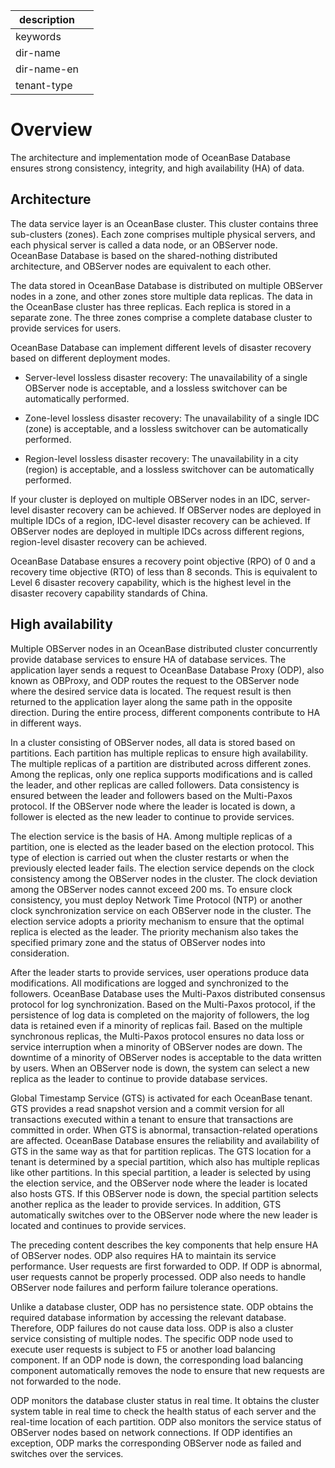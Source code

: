 |description||
|---|---|
|keywords||
|dir-name||
|dir-name-en||
|tenant-type||

# Overview

The architecture and implementation mode of OceanBase Database ensures strong consistency, integrity, and high availability (HA) of data.

## Architecture

<!-- ![High availability](https://help-static-aliyun-doc.aliyuncs.com/assets/img/zh-CN/7726968461/p355597.jpg) -->

<!-- The data service layer is an OceanBase cluster, as shown in the preceding figure. This cluster contains three sub-clusters (zones). Each zone comprises multiple physical servers, and each physical server is called a data node, or an OBServer node. OceanBase Database is based on the shared-nothing distributed architecture, and OBServer nodes are equivalent to each other. -->

The data service layer is an OceanBase cluster. This cluster contains three sub-clusters (zones). Each zone comprises multiple physical servers, and each physical server is called a data node, or an OBServer node. OceanBase Database is based on the shared-nothing distributed architecture, and OBServer nodes are equivalent to each other.

The data stored in OceanBase Database is distributed on multiple OBServer nodes in a zone, and other zones store multiple data replicas. The data in the OceanBase cluster has three replicas. Each replica is stored in a separate zone. The three zones comprise a complete database cluster to provide services for users.

OceanBase Database can implement different levels of disaster recovery based on different deployment modes.

* Server-level lossless disaster recovery: The unavailability of a single OBServer node is acceptable, and a lossless switchover can be automatically performed.

* Zone-level lossless disaster recovery: The unavailability of a single IDC (zone) is acceptable, and a lossless switchover can be automatically performed.

* Region-level lossless disaster recovery: The unavailability in a city (region) is acceptable, and a lossless switchover can be automatically performed.

If your cluster is deployed on multiple OBServer nodes in an IDC, server-level disaster recovery can be achieved. If OBServer nodes are deployed in multiple IDCs of a region, IDC-level disaster recovery can be achieved. If OBServer nodes are deployed in multiple IDCs across different regions, region-level disaster recovery can be achieved.

OceanBase Database ensures a recovery point objective (RPO) of 0 and a recovery time objective (RTO) of less than 8 seconds. This is equivalent to Level 6 disaster recovery capability, which is the highest level in the disaster recovery capability standards of China.

## High availability

Multiple OBServer nodes in an OceanBase distributed cluster concurrently provide database services to ensure HA of database services. The application layer sends a request to OceanBase Database Proxy (ODP), also known as OBProxy, and ODP routes the request to the OBServer node where the desired service data is located. The request result is then returned to the application layer along the same path in the opposite direction. During the entire process, different components contribute to HA in different ways.

In a cluster consisting of OBServer nodes, all data is stored based on partitions. Each partition has multiple replicas to ensure high availability. The multiple replicas of a partition are distributed across different zones. Among the replicas, only one replica supports modifications and is called the leader, and other replicas are called followers. Data consistency is ensured between the leader and followers based on the Multi-Paxos protocol. If the OBServer node where the leader is located is down, a follower is elected as the new leader to continue to provide services.

The election service is the basis of HA. Among multiple replicas of a partition, one is elected as the leader based on the election protocol. This type of election is carried out when the cluster restarts or when the previously elected leader fails. The election service depends on the clock consistency among the OBServer nodes in the cluster. The clock deviation among the OBServer nodes cannot exceed 200 ms. To ensure clock consistency, you must deploy Network Time Protocol (NTP) or another clock synchronization service on each OBServer node in the cluster. The election service adopts a priority mechanism to ensure that the optimal replica is elected as the leader. The priority mechanism also takes the specified primary zone and the status of OBServer nodes into consideration.

After the leader starts to provide services, user operations produce data modifications. All modifications are logged and synchronized to the followers. OceanBase Database uses the Multi-Paxos distributed consensus protocol for log synchronization. Based on the Multi-Paxos protocol, if the persistence of log data is completed on the majority of followers, the log data is retained even if a minority of replicas fail. Based on the multiple synchronous replicas, the Multi-Paxos protocol ensures no data loss or service interruption when a minority of OBServer nodes are down. The downtime of a minority of OBServer nodes is acceptable to the data written by users. When an OBServer node is down, the system can select a new replica as the leader to continue to provide database services.

Global Timestamp Service (GTS) is activated for each OceanBase tenant. GTS provides a read snapshot version and a commit version for all transactions executed within a tenant to ensure that transactions are committed in order. When GTS is abnormal, transaction-related operations are affected. OceanBase Database ensures the reliability and availability of GTS in the same way as that for partition replicas. The GTS location for a tenant is determined by a special partition, which also has multiple replicas like other partitions. In this special partition, a leader is selected by using the election service, and the OBServer node where the leader is located also hosts GTS. If this OBServer node is down, the special partition selects another replica as the leader to provide services. In addition, GTS automatically switches over to the OBServer node where the new leader is located and continues to provide services.

The preceding content describes the key components that help ensure HA of OBServer nodes. ODP also requires HA to maintain its service performance. User requests are first forwarded to ODP. If ODP is abnormal, user requests cannot be properly processed. ODP also needs to handle OBServer node failures and perform failure tolerance operations.

Unlike a database cluster, ODP has no persistence state. ODP obtains the required database information by accessing the relevant database. Therefore, ODP failures do not cause data loss. ODP is also a cluster service consisting of multiple nodes. The specific ODP node used to execute user requests is subject to F5 or another load balancing component. If an ODP node is down, the corresponding load balancing component automatically removes the node to ensure that new requests are not forwarded to the node.

ODP monitors the database cluster status in real time. It obtains the cluster system table in real time to check the health status of each server and the real-time location of each partition. ODP also monitors the service status of OBServer nodes based on network connections. If ODP identifies an exception, ODP marks the corresponding OBServer node as failed and switches over the services.
